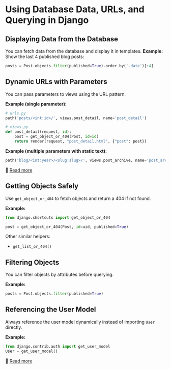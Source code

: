 # Using Database Data, URLs, and Querying in Django

## Displaying Data from the Database

You can fetch data from the database and display it in templates.
**Example:** Show the last 4 published blog posts:

```python
posts = Post.objects.filter(published=True).order_by('-date')[:4]
```


## Dynamic URLs with Parameters

You can pass parameters to views using the URL pattern.

**Example (single parameter):**

```python
# urls.py
path('posts/<int:id>/', views.post_detail, name='post_detail')

# views.py
def post_detail(request, id):
    post = get_object_or_404(Post, id=id)
    return render(request, "post_detail.html", {"post": post})
```

**Example (multiple parameters with static text):**

```python
path('blog/<int:year>/<slug:slug>/', views.post_archive, name='post_archive')
```

📖 [Read more](https://docs.djangoproject.com/en/3.2/topics/http/urls/)


## Getting Objects Safely

Use `get_object_or_404` to fetch objects and return a 404 if not found.

**Example:**

```python
from django.shortcuts import get_object_or_404

post = get_object_or_404(Post, id=uid, published=True)
```

Other similar helpers:

* `get_list_or_404()`


## Filtering Objects

You can filter objects by attributes before querying.

**Example:**

```python
posts = Post.objects.filter(published=True)
```


## Referencing the User Model

Always reference the user model dynamically instead of importing `User` directly.

**Example:**

```python
from django.contrib.auth import get_user_model
User = get_user_model()
```

📖 [Read more](https://learndjango.com/tutorials/django-best-practices-referencing-user-model)

